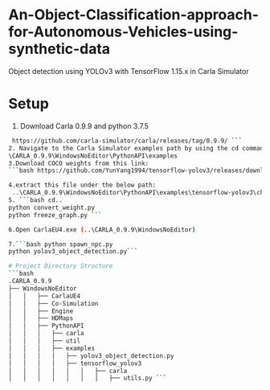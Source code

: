 # An-Object-Classification-approach-for-Autonomous-Vehicles-using-synthetic-data
Object detection using YOLOv3 with TensorFlow 1.15.x in Carla Simulator
# Setup
1. Download Carla 0.9.9 and python 3.7.5
```bash
 https://github.com/carla-simulator/carla/releases/tag/0.9.9/ ``` 
2. Navigate to the Carla Simulator examples path by using the cd command. Assuming the examples path is located at 
\CARLA_0.9.9\WindowsNoEditor\PythonAPI\examples
3.Download COCO weights from this link:
```bash https://github.com/YunYang1994/tensorflow-yolov3/releases/download/v1.0/yolov3_coco.tar.gz```

4.extract this file under the below path:
 ..\CARLA_0.9.9\WindowsNoEditor\PythonAPI\examples\tensorflow-yolov3\checkpoint
5. ```bash cd..
python convert_weight.py
python freeze_graph.py ```

6.Open CarlaEU4.exe (..\CARLA_0.9.9\WindowsNoEditor)

7.```bash python spawn_npc.py
python yolov3_object_detection.py```

# Project Directory Structure
```bash 
.CARLA_0.9.9            
├── WindowsNoEditor
│   │   ├── CarlaUE4
│   │   ├── Co-Simulation
│   │   ├── Engine
│   │   ├── HDMaps
│   │   ├── PythonAPI
│   │   │   ├── carla
│   │   │   ├── util
│   │   │   ├── examples
│   │   │   │ 	├── yolov3_object_detection.py
│   │   │   │ 	├── tensorflow_yolov3    
│   │   │   │ 	│   │  	├── carla
│   │   │   │ 	│   │	│   ├── utils.py ```           
